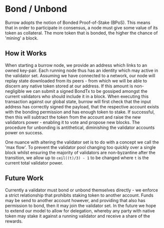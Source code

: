 # Bond / Unbond

Burrow adopts the notion of Bonded Proof-of-Stake (BPoS). This means that in order to 
participate in consensus, a node must give some value of its token as collateral. 
The more token that is bonded, the higher the chance of 'mining' a block.

## How it Works

When starting a burrow node, we provide an address which links to an owned key-pair.
Each running node thus has an identity which may active in the validator set. Assuming we have
connected to a network, our node will replay state downloaded from its peers - from which we will
be able to discern any native token stored at our address. If this amount is non-negligible
we can submit a signed BondTx to be gossiped amongst the current validators who should include it
in a block. When executing this transaction against our global state, burrow will first check that the 
input address has correctly signed the payload, that the respective account exists with the bonding
permission and has enough token to stake. If successful, then this will subtract the token from the
account and raise the new validators power - enabling it to vote and propose new blocks. The procedure 
for unbonding is antithetical, diminishing the validator accounts power on success.

One nuance with altering the validator set is to do with a concept we call the 'max flow'.
To prevent the validator pool changing too quickly over a single block whilst ensuring the 
majority of validators are non-byzantine after the transition, we allow up to `ceil((t)/3) - 1`
to be changed where `t` is the current total validator power.

## Future Work

Currently a validator must bond or unbond themselves directly - we enforce a strict relationship 
that prohibits staking token to another account. Funds may be send to another account however, 
and providing that also has permission to bond, then it may join the validator set. In the future we
hope to extend our model to allow for delegation, whereby any party with native token may stake it
against a running validator and receive a share of the rewards.